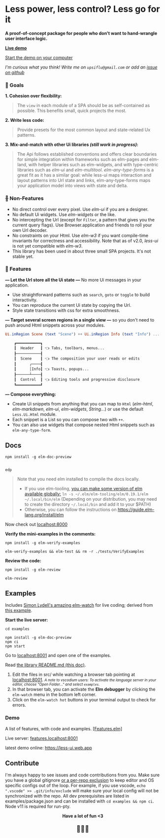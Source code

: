 # Less power, less control? Less go for it

**A proof-of-concept package for people who don't want to hand-wrangle user interface logic.**

**[Live demo](https://less-ui.web.app/)**

[Start the demo on your computer](#examples)

_I'm curious what you think! Write me on `upsiflu@gmail.com` or add an [issue on github](https://github.com/upsiflu/less-ui/issues)_

### 🐌 Goals

**1. Cohesion over flexibility:**

> The `view` in each module of a SPA should be as self-contained as possible. This benefits small, quick projects the most.

**2. Write less code:**

> Provide presets for the most common layout and state-related Ux patterns.

**3. Mix-and-match with other Ui libraries _(still work in progress)_:**

> The Api follows established conventions and offers clear boundaries for simple integration within frameworks such as elm-pages and elm-land, with helper libraries such as elm-widgets, and with type-centric libraries such as _elm-ui_ and _elm-multitool_. _elm-any-type-forms_ is a great fit as it has a similar goal: while less-ui maps interaction and layout patterns into Url state and links, elm-any-type-forms maps your application model into views with state and delta.

### ~~🐌~~ Non-Features

- No direct control over every pixel. Use _elm-ui_ if you are a designer.
- No default Ui widgets. Use _elm-widgets_ or the like.
- No intercepting the Url (except for `Filter`, a pattern that gives you the current query flags). Use Browser.application and friends to roll your own Url decoder.
- No constraints on your Html. Use _elm-w3_ if you want compile-time invariants for correctness and accessibility. Note that as of v2.0, _less-ui_ is not yet compatible with _elm-w3_.
- This library has been used in about three small SPA projects. It's not stable yet.

### 🐌 Features

**— Let the Url store all the Ui state —** No more Ui messages in your application.

- Use straightforward patterns such as `search`, `goto` or `toggle` to build interactivity.
- You can reproduce the current Ui state by copying the Url.
- Style state transitions with css for extra smoothness.

**— Target several screen regions in a single view —** so you don't need to push around Html snippets across your modules.

```elm
Ui.inRegion Scene (text "Scene") ++ Ui.inRegion Info (text "Info") ...
```

```
    ┏━━━━━━━━━━━┓
    ┃  Header   ┃ 👈 Tabs, toolbars, menus...
    ┠───────────┨
    ┃  Scene    ┃ 👈 The composition your user reads or edits
    ┃      ╭────┨
    ┃      │Info┃ 👈 Toasts, popups...
    ┠──────┴────┨
    ┃  Control  ┃ 👈 Editing tools and progressive disclosure
    ┗━━━━━━━━━━━┛
```

**— Compose everything:**

- Create Ui snippets from anything that you can map to `Html` (_elm-html_, _elm-markdown_, _elm-ui_, _elm-widgets_, _String_...) or use the default `Less.Ui.Html` module.
- Each snippet is a List so you can compose two with `++`.
- You can also use widgets that compose nested Html snippets such as `elm-any-type-form`.

## Docs

```shell
npm install -g elm-doc-preview


edp
```

> Note that you need elm installed to compile the docs locally.
>
> - If you use elm-tooling, [you can make some version of elm available globally:](https://elm-tooling.github.io/elm-tooling-cli/faq/#can-i-install-the-tools-globally) `ln -s ~/.elm/elm-tooling/elm/0.19.1/elm ~/.local/bin/elm` (Depending on your distribution, you may need to create the directory `~/.local/bin` and add it to your $PATH)
> - Otherwise, you can follow the instructions on https://guide.elm-lang.org/install/elm

Now check out [localhost:8000](http://localhost:8000/)

**Verify the mini-examples in the comments:**

```shell
npm install -g elm-verify-examples

elm-verify-examples && elm-test && rm -r ./tests/VerifyExamples
```

**Review the code:**

```shell
npm install -g elm-review

elm-review
```

## Examples

Includes [Simon Lydell's amazing elm-watch](https://github.com/lydell/elm-watch) for live coding; derived from [this example](https://github.com/lydell/elm-watch/tree/main/example).

**Start the live server:**

```shell
cd examples

npm install -g elm-doc-preview
npm ci
npm start
```

Go to [localhost:8001](http://localhost:8001/) and open one of the examples.

Read [the library README.md (this doc)](http://features.localhost:8099/packages/upsiflu/less-ui/latest).

1. Edit the files in src/ while watching a browser tab pointing at [localhost:8001](localhost:8001).
   _<small>A note to vscodium users: To activate the language server in your editor, choose "Open Folder..." and select `examples`.</small>_
1. In that browser tab, you can activate the **Elm debugger** by clicking the `elm-watch` menu in the bottom left corner.
1. Click on the `elm-watch hot` buttons in your terminal output to check for errors.

### Demo

A list of features, with code and examples.
[[Features.elm]](../src/Features.elm)

Live server: [features.localhost:8001](http://features.localhost:8001)

latest demo online: <https://less-ui.web.app>

## Contribute

I'm always happy to see issues and code contributions from you. Make sure you have a global gitignore [or a per-repo exclusion](https://docs.github.com/en/get-started/getting-started-with-git/ignoring-files#excluding-local-files-without-creating-a-gitignore-file) to keep editor and OS specific configs out of the loop. For example, if you use vscode, `echo ".vscode" >> .git/info/exclude` will make sure your local config will not be synchronized with the repo. All dev prerequisites are listed in examples/package.json and can be installed with `cd examples && npm ci`. Node v11 is required for run-pty.

<p align="center" style="font-weight:bold;">
    Have a lot of fun <3</p>
<p align="center" style="font-size:1.5em;">🐌🐌🐌</p>
